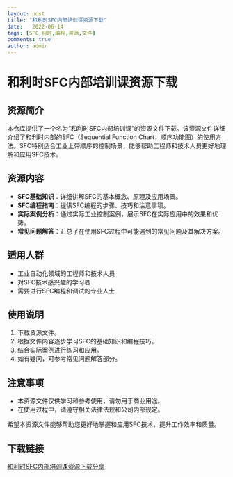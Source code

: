 ```yaml
---
layout: post
title: "和利时SFC内部培训课资源下载"
date:   2022-06-14
tags: [SFC,利时,编程,资源,文件]
comments: true
author: admin
---
```

# 和利时SFC内部培训课资源下载

## 资源简介

本仓库提供了一个名为“和利时SFC内部培训课”的资源文件下载。该资源文件详细介绍了和利时内部的SFC（Sequential Function Chart，顺序功能图）的使用方法。SFC特别适合工业上带顺序的控制场景，能够帮助工程师和技术人员更好地理解和应用SFC技术。

## 资源内容

- **SFC基础知识**：详细讲解SFC的基本概念、原理及应用场景。
- **SFC编程指南**：提供SFC编程的步骤、技巧和注意事项。
- **实际案例分析**：通过实际工业控制案例，展示SFC在实际应用中的效果和优势。
- **常见问题解答**：汇总了在使用SFC过程中可能遇到的常见问题及其解决方案。

## 适用人群

- 工业自动化领域的工程师和技术人员
- 对SFC技术感兴趣的学习者
- 需要进行SFC编程和调试的专业人士

## 使用说明

1. 下载资源文件。
2. 根据文件内容逐步学习SFC的基础知识和编程技巧。
3. 结合实际案例进行练习和应用。
4. 如有疑问，可参考常见问题解答部分。

## 注意事项

- 本资源文件仅供学习和参考使用，请勿用于商业用途。
- 在使用过程中，请遵守相关法律法规和公司内部规定。

希望本资源文件能够帮助您更好地掌握和应用SFC技术，提升工作效率和质量。

## 下载链接

[和利时SFC内部培训课资源下载分享](https://pan.quark.cn/s/4f5ae6c34c25)